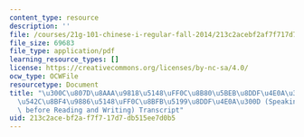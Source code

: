 ```yaml
---
content_type: resource
description: ''
file: /courses/21g-101-chinese-i-regular-fall-2014/213c2acebf2af7f717d7db515ee7d0b5_MIT21G_101F14_Listening_Chinese.pdf
file_size: 69683
file_type: application/pdf
learning_resource_types: []
license: https://creativecommons.org/licenses/by-nc-sa/4.0/
ocw_type: OCWFile
resourcetype: Document
title: "\u300C\u807D\u8AAA\u9818\u5148\uFF0C\u8B80\u5BEB\u8DDF\u4E0A\u300D / \u300C\
  \u542C\u8BF4\u9886\u5148\uFF0C\u8BFB\u5199\u8DDF\u4E0A\u300D (Speaking and Listening\
  \ before Reading and Writing) Transcript"
uid: 213c2ace-bf2a-f7f7-17d7-db515ee7d0b5
---
```

